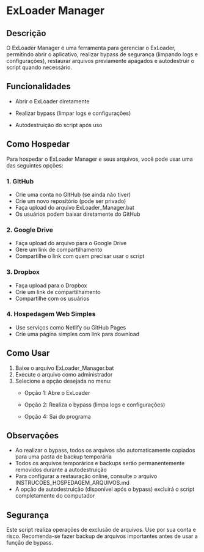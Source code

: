 # ExLoader Manager

## Descrição
O ExLoader Manager é uma ferramenta para gerenciar o ExLoader, permitindo abrir o aplicativo, realizar bypass de segurança (limpando logs e configurações), restaurar arquivos previamente apagados e autodestruir o script quando necessário.

## Funcionalidades
- Abrir o ExLoader diretamente
- Realizar bypass (limpar logs e configurações)

- Autodestruição do script após uso

## Como Hospedar

Para hospedar o ExLoader Manager e seus arquivos, você pode usar uma das seguintes opções:

### 1. GitHub
- Crie uma conta no GitHub (se ainda não tiver)
- Crie um novo repositório (pode ser privado)
- Faça upload do arquivo ExLoader_Manager.bat
- Os usuários podem baixar diretamente do GitHub

### 2. Google Drive
- Faça upload do arquivo para o Google Drive
- Gere um link de compartilhamento
- Compartilhe o link com quem precisar usar o script

### 3. Dropbox
- Faça upload para o Dropbox
- Crie um link de compartilhamento
- Compartilhe com os usuários

### 4. Hospedagem Web Simples
- Use serviços como Netlify ou GitHub Pages
- Crie uma página simples com link para download

## Como Usar

1. Baixe o arquivo ExLoader_Manager.bat
2. Execute o arquivo como administrador
3. Selecione a opção desejada no menu:
   - Opção 1: Abre o ExLoader
   - Opção 2: Realiza o bypass (limpa logs e configurações)

   - Opção 4: Sai do programa

## Observações

- Ao realizar o bypass, todos os arquivos são automaticamente copiados para uma pasta de backup temporária
- Todos os arquivos temporários e backups serão permanentemente removidos durante a autodestruição
- Para configurar a restauração online, consulte o arquivo INSTRUCOES_HOSPEDAGEM_ARQUIVOS.md
- A opção de autodestruição (disponível após o bypass) excluirá o script completamente do computador

## Segurança

Este script realiza operações de exclusão de arquivos. Use por sua conta e risco. Recomenda-se fazer backup de arquivos importantes antes de usar a função de bypass.